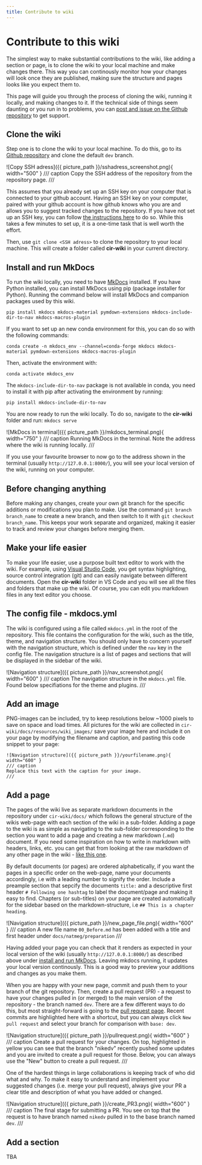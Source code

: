 ```yaml
---
title: Contribute to wiki
---
```


# Contribute to this wiki
The simplest way to make substantial contributions to the wiki, like adding a section or page, is to clone the wiki to your local machine and make changes there. This way you can continously monitor how your changes will look once they are published, making sure the structure and pages looks like you expect them to.

This page will guide you through the process of cloning the wiki, running it locally, and making changes to it. If the technical side of things seem daunting or you run in to problems, you can [post and issue on the Github repository](https://github.com/k-CIR/cir-wiki/issues) to get support.

## Clone the wiki
Step one is to clone the wiki to your local machine. To do this, go to its [Github repository](https://github.com/k-CIR/cir-wiki) and clone the default `dev` branch.

![Copy SSH adress]({{ picture_path }}/sshadress_screenshot.png){ width="500" }
/// caption
Copy the SSH address of the repository from the repository page.
///

This assumes that you already set up an SSH key on your computer that is connected to your github account. Having an SSH key on your computer, paired with your github account is how github knows who you are and allows you to suggest tracked changes to the repository. If you have not set up an SSH key, you can follow [the instructions here](https://docs.github.com/en/authentication/connecting-to-github-with-ssh) to do so. While this takes a few minutes to set up, it is a one-time task that is well worth the effort.

Then, use `git clone <SSH adress>` to clone the repository to your local machine. This will create a folder called **cir-wiki** in your current directory.

## Install and run MkDocs
To run the wiki locally, you need to have [MkDocs](https://www.mkdocs.org/) installed. If you have Python installed, you can install MkDocs using pip (package installer for Python). Running the command below will install MkDocs and companion packages used by this wiki.

`pip install mkdocs mkdocs-material pymdown-extensions mkdocs-include-dir-to-nav mkdocs-macros-plugin`

If you want to set up an new conda environment for this, you can do so with the following commands:

`conda create -n mkdocs_env --channel=conda-forge mkdocs mkdocs-material pymdown-extensions mkdocs-macros-plugin`

Then, activate the environment with:

`conda activate mkdocs_env`

The `mkdocs-include-dir-to-nav` package is not available in conda, you need to install it with pip after activating the environment by running:

`pip install mkdocs-include-dir-to-nav`

You are now ready to run the wiki locally. To do so, navigate to the **cir-wiki** folder and run: `mkdocs serve`

![MkDocs in terminal]({{ picture_path }}/mkdocs_terminal.png){ width="750" }
/// caption
Running MkDocs in the terminal. Note the address where the wiki is running locally.
///

If you use your favourite browser to now go to the address shown in the terminal (usually `http://127.0.0.1:8000/`), you will see your local version of the wiki, running on your computer.

## Before changing anything
Before making any changes, create your own git branch for the specific additions or modifications you plan to make. Use the command `git branch branch_name` to create a new branch, and then switch to it with `git checkout branch_name`. This keeps your work separate and organized, making it easier to track and review your changes before merging them.

## Make your life easier
To make your life easier, use a purpose built text editor to work with the wiki. For example, using [Visual Studio Code](https://code.visualstudio.com/), you get syntax highlighting, source control integration (git) and can easily navigate between different documents. Open the **cir-wiki** folder in VS Code and you will see all the files and folders that make up the wiki. Of course, you can edit you markdown files in any text editor you choose.

## The config file - mkdocs.yml
The wiki is configured using a file called `mkdocs.yml` in the root of the repository. This file contains the configuration for the wiki, such as the title, theme, and navigation structure. You should only have to concern yourself with the navigation structure, which is defined under the `nav` key in the config file. The navigation structure is a list of pages and sections that will be displayed in the sidebar of the wiki.

![Navigation structure]({{ picture_path }}/nav_screenshot.png){ width="600" }
/// caption
The navigation structure in the `mkdocs.yml` file. Found below specifiations for the theme and plugins.
///

## Add an image
PNG-images can be included, try to keep resolutions below ~1000 pixels to save on space and load times. All pictures for the wiki are collected in `cir-wiki/docs/resources/wiki_images/` save your image here and include it on your page by modifying the filename and caption, and pasting this code snippet to your page:

```
![Navigation structure]({{ picture_path }}/yourfilename.png){ width="600" }
/// caption
Replace this text with the caption for your image.
///
```

## Add a page
The pages of the wiki live as separate markdown documents in the repository under `cir-wiki/docs/` which follows the general structure of the wikis web-page with each section of the wiki in a sub-folder. Adding a page to the wiki is as simple as navigating to the sub-folder corresponding to the section you want to add a page and creating a new markdown (`.md`) document. If you need some inspiration on how to write in markdown with headers, links, etc. you can get that from looking at the raw markdown of any other page in the wiki - [like this one](https://github.com/k-CIR/cir-wiki/blob/dev/docs/contribute-to-wiki.md?plain=1).

By default documents (or pages) are ordered alphabetically, if you want the pages in a specific order on the web-page, name your documents accordingly, i.e with a leading number to signify the order. Include a preample section that sepcify the documents `title:` and a descriptive first header `# Following one hashtag` to label the document/page and making it easy to find. Chapters (or sub-titles) on your page are created automatically for the sidebar based on the markdown-structure, i.e `## This is a chapter heading`.

![Navigation structure]({{ picture_path }}/new_page_file.png){ width="600" }
/// caption
A new file name `00_Before.md` has been added with a title and first header under `docs/natmeg/preparation`
///

Having added your page you can check that it renders as expected in your local version of the wiki (usually `http://127.0.0.1:8000/`) as described above under [install and run MkDocs](https://k-cir.github.io/cir-wiki/contribute-to-wiki/#install-and-run-mkdocs). Leaving mkdocs running, it updates your local version continously. This is a good way to preview your additions and changes as you make them.

When you are happy with your new page, commit and push them to your branch of the git repository. Then, create a pull request (PR) - a request to have your changes pulled in (or merged) to the main version of the repository - the branch named `dev`. There are a few different ways to do this, but most straight-forward is going to the [pull request page](https://github.com/k-CIR/cir-wiki/pulls). Recent commits are highlighted here with a shortcut, but you can always click `New pull request` and select your branch for comparison with `base: dev`.

![Navigation structure]({{ picture_path }}/pullrequest.png){ width="600" }
/// caption
Create a pull request for your changes. On top, highlighted in yellow you can see that the branch "nikedv" recently pushed some updates and you are invited to create a pull request for those. Below, you can always use the "New" button to create a pull request.
///

One of the hardest things in large collaborations is keeping track of who did what and why. To make it easy to understand and implement your suggested changes (i.e. merge your pull request), always give your PR a clear title and description of what you have added or changed.

![Navigation structure]({{ picture_path }}/create_PR3.png){ width="600" }
/// caption
The final stage for submitting a PR. You see on top that the request is to have branch named `nikedv` pulled in to the base branch named `dev`.
///


## Add a section

TBA

